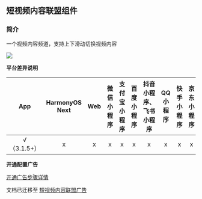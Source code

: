 ## 短视频内容联盟组件

### 简介

⼀个视频内容频道，支持上下滑动切换视频内容

![](https://qiniu-web-assets.dcloud.net.cn/unidoc/zh/ad-content-page.png)

**平台差异说明**

|App|HarmonyOS Next|Web|微信小程序|支付宝小程序|百度小程序|抖音小程序、飞书小程序|QQ小程序|快手小程序|京东小程序|
|:-:|:-:|:-:|:-:|:-:|:-:|:-:|:-:|:-:|:-:|
|√（3.1.5+）|x|x|x|x|x|x|x|x|x|

**开通配置广告**

[开通广告步骤详情](https://uniapp.dcloud.net.cn/uni-ad.html#start)


文档已迁移至 [短视频内容联盟广告](https://uniapp.dcloud.net.cn/uni-ad/ad-content-page.html)
